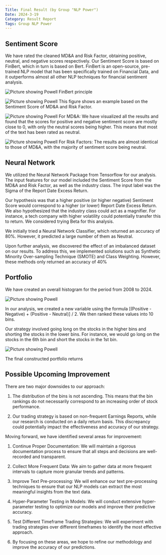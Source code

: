 ```yaml
---
Title: Final Result (by Group "NLP Power")
Date: 2024-3-19
Category: Result Report
Tags: Group NLP Power
---
```




## Sentiment Score
We have rated the cleaned MD&A and Risk Factor, obtaining positive, neutral, and negative scores respectively. Our Sentiment Score is based on FinBert, which in turn is based on Bert. FinBert is an open-source, pre-trained NLP model that has been specifically trained on Financial Data, and it outperforms almost all other NLP techniques for financial sentiment analysis.

![Picture showing Powell]({static}/images/NLP-Power_04_image-1.png)
FinBert principle

![Picture showing Powell]({static}/images/NLP-Power_04_image-2.png)
This figure shows an example based on the Sentiment Score of MD&A and Risk Factor.

![Picture showing Powell]({static}/images/NLP-Power_04_image-3.png)
For MD&A: We have visualized all the results and found that the scores for positive and negative sentiment score are mostly close to 0, with only the neutral scores being higher. This means that most of the text has been rated as neutral.

![Picture showing Powell]({static}/images/NLP-Power_04_image-4.png)
For Risk Factors: The results are almost identical to those of MD&A, with the majority of sentiment score being neutral.

## Neural Network
We utilized the Neural Network Package from Tensorflow for our analysis. The input features for our model included the Sentiment Score from the MD&A and Risk Factor, as well as the industry class. The input label was the Sigma of the Report Date Excess Return.

Our hypothesis was that a higher positive (or higher negative) Sentiment Score would correspond to a higher (or lower) Report Date Excess Return. We also hypothesized that the industry class could act as a magnifier. For instance, a tech company with higher volatility could potentially transfer this to return. We considered trying Beta for this analysis.

We initially tried a Neural Network Classifier, which returned an accuracy of 80%. However, it predicted a large number of them as Neutral.

Upon further analysis, we discovered the effect of an imbalanced dataset on our results. To address this, we implemented solutions such as Synthetic Minority Over-sampling Technique (SMOTE) and Class Weighting. However, these methods only returned an accuracy of 40%

## Portfolio
We have created an overall histogram for the period from 2008 to 2024.

![Picture showing Powell]({static}/images/NLP-Power_04_image-5.png)

In our analysis, we created a new variable using the formula [(Positive - Negative) + (Positive - Neutral)] / 2. We then ranked these values into 10 bins.

Our strategy involved going long on the stocks in the higher bins and shorting the stocks in the lower bins. For instance, we would go long on the stocks in the 6th bin and short the stocks in the 1st bin.

![Picture showing Powell]({static}/images/NLP-Power_04_image-6.png)

The final constructed portfolio returns

## Possible Upcoming Improvement
There are two major downsides to our approach:

1. The distribution of the bins is not ascending. This means that the bin rankings do not necessarily correspond to an increasing order of stock performance.

2. Our trading strategy is based on non-frequent Earnings Reports, while our research is conducted on a daily return basis. This discrepancy could potentially impact the effectiveness and accuracy of our strategy.


Moving forward, we have identified several areas for improvement:

1. Continue Proper Documentation: We will maintain a rigorous documentation process to ensure that all steps and decisions are well-recorded and transparent.

2. Collect More Frequent Data: We aim to gather data at more frequent intervals to capture more granular trends and patterns.

3. Improve Text Pre-processing: We will enhance our text pre-processing techniques to ensure that our NLP models can extract the most meaningful insights from the text data.

4. Hyper-Parameter Testing in Models: We will conduct extensive hyper-parameter testing to optimize our models and improve their predictive accuracy.

5. Test Different Timeframe Trading Strategies: We will experiment with trading strategies over different timeframes to identify the most effective approach.

5. By focusing on these areas, we hope to refine our methodology and improve the accuracy of our predictions.